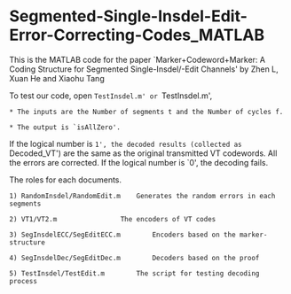 # Segmented-Single-Insdel-Edit-Error-Correcting-Codes_MATLAB
This is the MATLAB code for the paper `Marker+Codeword+Marker: A Coding Structure for Segmented Single-Insdel/-Edit Channels' by Zhen L, Xuan He and Xiaohu Tang


To test our code, open `TestInsdel.m' or `TestInsdel.m',

	* The inputs are the Number of segments t and the Number of cycles f.

	* The output is `isAllZero'.

If the logical number is `1', the decoded results (collected as `Decoded_VT') are the same as the original transmitted VT codewords. All the errors are corrected.
If the logical number is `0', the decoding fails.

The roles for each documents.

	1) RandomInsdel/RandomEdit.m	Generates the random errors in each segments

	2) VT1/VT2.m				The encoders of VT codes

	3) SegInsdelECC/SegEditECC.m		Encoders based on the marker-structure

	4) SegInsdelDec/SegEditDec.m		Decoders based on the proof

	5) TestInsdel/TestEdit.m		The script for testing decoding process
